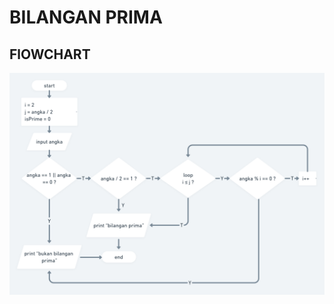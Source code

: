 # BILANGAN PRIMA
## FlOWCHART
![prima](https://github.com/netng/alta-training/blob/development/day-2/tasks/spring-java-algorithm/assets/bilangan-prima.png)